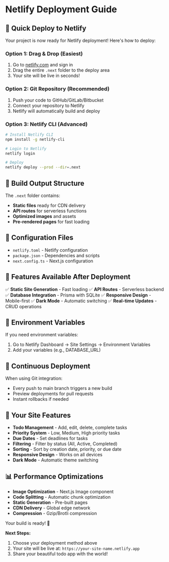 # Netlify Deployment Guide

## 🚀 Quick Deploy to Netlify

Your project is now ready for Netlify deployment! Here's how to deploy:

### Option 1: Drag & Drop (Easiest)
1. Go to [netlify.com](https://netlify.com) and sign in
2. Drag the entire `.next` folder to the deploy area
3. Your site will be live in seconds!

### Option 2: Git Repository (Recommended)
1. Push your code to GitHub/GitLab/Bitbucket
2. Connect your repository to Netlify
3. Netlify will automatically build and deploy

### Option 3: Netlify CLI (Advanced)
```bash
# Install Netlify CLI
npm install -g netlify-cli

# Login to Netlify
netlify login

# Deploy
netlify deploy --prod --dir=.next
```

## 📁 Build Output Structure

The `.next` folder contains:
- **Static files** ready for CDN delivery
- **API routes** for serverless functions
- **Optimized images** and assets
- **Pre-rendered pages** for fast loading

## 🔧 Configuration Files

- `netlify.toml` - Netlify configuration
- `package.json` - Dependencies and scripts
- `next.config.ts` - Next.js configuration

## 🌟 Features Available After Deployment

✅ **Static Site Generation** - Fast loading
✅ **API Routes** - Serverless backend
✅ **Database Integration** - Prisma with SQLite
✅ **Responsive Design** - Mobile-first
✅ **Dark Mode** - Automatic switching
✅ **Real-time Updates** - CRUD operations

## 📝 Environment Variables

If you need environment variables:
1. Go to Netlify Dashboard → Site Settings → Environment Variables
2. Add your variables (e.g., DATABASE_URL)

## 🔄 Continuous Deployment

When using Git integration:
- Every push to main branch triggers a new build
- Preview deployments for pull requests
- Instant rollbacks if needed

## 🎯 Your Site Features

- **Todo Management** - Add, edit, delete, complete tasks
- **Priority System** - Low, Medium, High priority tasks
- **Due Dates** - Set deadlines for tasks
- **Filtering** - Filter by status (All, Active, Completed)
- **Sorting** - Sort by creation date, priority, or due date
- **Responsive Design** - Works on all devices
- **Dark Mode** - Automatic theme switching

## 📊 Performance Optimizations

- **Image Optimization** - Next.js Image component
- **Code Splitting** - Automatic chunk optimization
- **Static Generation** - Pre-built pages
- **CDN Delivery** - Global edge network
- **Compression** - Gzip/Brotli compression

Your build is ready! 🎉

**Next Steps:**
1. Choose your deployment method above
2. Your site will be live at: `https://your-site-name.netlify.app`
3. Share your beautiful todo app with the world!